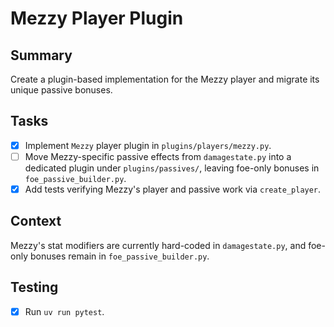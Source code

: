 # Mezzy Player Plugin

## Summary
Create a plugin-based implementation for the Mezzy player and migrate its unique passive bonuses.

## Tasks
- [x] Implement `Mezzy` player plugin in `plugins/players/mezzy.py`.
- [ ] Move Mezzy-specific passive effects from `damagestate.py` into a dedicated plugin under `plugins/passives/`, leaving foe-only bonuses in `foe_passive_builder.py`.
- [x] Add tests verifying Mezzy's player and passive work via `create_player`.

## Context
Mezzy's stat modifiers are currently hard-coded in `damagestate.py`, and foe-only bonuses remain in `foe_passive_builder.py`.

## Testing
- [x] Run `uv run pytest`.
